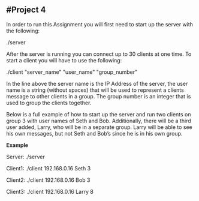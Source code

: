 #Project 4
---
In order to run this Assignment you will first need to start up the server with the following:

./server

After the server is running you can connect up to 30 clients at one time. To start a client you will have to use the following:

./client "server_name" "user_name" "group_number"

In the line above the server name is the IP Address of the server, the user name is a string (without spaces) that will be used to represent a clients message to other clients in a group. The group number is an integer that is used to group the clients together.

Below is a full example of how to start up the server and run two clients on group 3 with user names of Seth and Bob. Additionally, there will be a third user added, Larry, who will be in a separate group. Larry will be able to see his own messages, but not Seth and Bob’s since he is in his own group.

**Example**

Server:
	./server

Client1:
	./client 192.168.0.16 Seth 3

Client2:
	./client 192.168.0.16 Bob 3

Client3:
	./client 192.168.0.16 Larry 8
